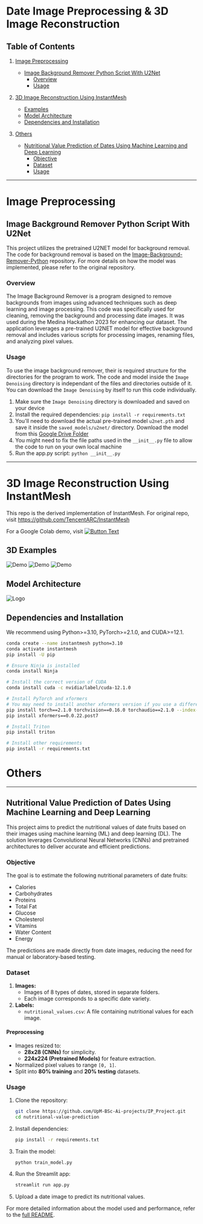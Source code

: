 # Date Image Preprocessing & 3D Image Reconstruction

## **Table of Contents**
1. [Image Preprocessing](#image-preprocessing)
    - [Image Background Remover Python Script With U2Net](#image-background-remover-python-script-with-u2net)
        - [Overview](#overview)
        - [Usage](#usage)

2. [3D Image Reconstruction Using InstantMesh](#3d-image-reconstruction-using-instantmesh)
    - [Examples](#3d-examples)
    - [Model Architecture](#model-architecture)
    - [Dependencies and Installation](#dependencies-and-installation)

3. [Others](#others)
    - [Nutritional Value Prediction of Dates Using Machine Learning and Deep Learning](#nutritional-value-prediction-of-dates-using-machine-learning-and-deep-learning)
        - [Objective](#objective)
        - [Dataset](#dataset)
        - [Usage](#usage)


---

# Image Preprocessing

## Image Background Remover Python Script With U2Net

This project utilizes the pretrained U2NET model for background removal. The code for background removal is based on the [Image-Background-Remover-Python](https://github.com/hassancs91/Image-Background-Remover-Python) repository. For more details on how the model was implemented, please refer to the original repository.

### Overview

The Image Background Remover is a program designed to remove backgrounds from images using advanced techniques such as deep learning and image processing. This code was specifically used for cleaning, removing the background and processing date images. It was used during the Medina Hackathon 2023 for enhancing our dataset. The application leverages a pre-trained U2NET model for effective background removal and includes various scripts for processing images, renaming files, and analyzing pixel values.

### Usage

To use the image background remover, their is required structure for the directories for the program to work. The code and model inside the `Image Denoising` directory is independant of the files and directories outside of it. You can download the `Image Denoising` by itself to run this code individually.

1. Make sure the `Image Denoising` directory is downloaded and saved on your device
2. Install the required dependencies: `pip install -r requirements.txt`
3. You'll need to download the actual pre-trained model `u2net.pth` and save it inside the `saved_models/u2net/` directory. Download the model from this [Google Drive Folder](https://drive.google.com/file/d/1ao1ovG1Qtx4b7EoskHXmi2E9rp5CHLcZ/view)
4. You might need to fix the file paths used in the `__init__.py` file to allow the code to run on your own local machine
5. Run the app.py script: `python __init__.py`


---

# 3D Image Reconstruction Using InstantMesh

This repo is the derived implementation of InstantMesh. For original repo, visit https://github.com/TencentARC/InstantMesh

For a Google Colab demo, visit [![Button Text](https://img.shields.io/badge/Button-Click%20Here-blue)](https://colab.research.google.com/drive/1spbyRA6ZNWDsZU1ZHt_-w_a4aeqZF9KU?usp=sharing)

## 3D Examples

![Demo](https://github.com/UpM-BSc-Ai-projects/IP_Project/blob/main/CloneInstantMesh/BD_3D_example.gif)
![Demo](https://github.com/UpM-BSc-Ai-projects/IP_Project/blob/main/CloneInstantMesh/JD_3D_example.gif)
![Demo](https://github.com/UpM-BSc-Ai-projects/IP_Project/blob/main/CloneInstantMesh/KD_3D_example.gif)

## Model Architecture

![Logo](https://github.com/UpM-BSc-Ai-projects/IP_Project/blob/main/CloneInstantMesh/model_architecture.png)

## Dependencies and Installation

We recommend using Python>=3.10, PyTorch>=2.1.0, and CUDA>=12.1.

```bash
conda create --name instantmesh python=3.10
conda activate instantmesh
pip install -U pip

# Ensure Ninja is installed
conda install Ninja

# Install the correct version of CUDA
conda install cuda -c nvidia/label/cuda-12.1.0

# Install PyTorch and xformers
# You may need to install another xformers version if you use a different PyTorch version
pip install torch==2.1.0 torchvision==0.16.0 torchaudio==2.1.0 --index-url https://download.pytorch.org/whl/cu121
pip install xformers==0.0.22.post7

# Install Triton 
pip install triton

# Install other requirements
pip install -r requirements.txt
```

# Others

---

## Nutritional Value Prediction of Dates Using Machine Learning and Deep Learning

This project aims to predict the nutritional values of date fruits based on their images using machine learning (ML) and deep learning (DL). The solution leverages Convolutional Neural Networks (CNNs) and pretrained architectures to deliver accurate and efficient predictions.

### Objective

The goal is to estimate the following nutritional parameters of date fruits:

- Calories
- Carbohydrates
- Proteins
- Total Fat
- Glucose
- Cholesterol
- Vitamins
- Water Content
- Energy

The predictions are made directly from date images, reducing the need for manual or laboratory-based testing.

### Dataset

1. **Images:**
   - Images of 8 types of dates, stored in separate folders.
   - Each image corresponds to a specific date variety.
2. **Labels:**
   - `nutritional_values.csv`: A file containing nutritional values for each image.

#### Preprocessing

- Images resized to:
  - **28x28 (CNNs)** for simplicity.
  - **224x224 (Pretrained Models)** for feature extraction.
- Normalized pixel values to range `[0, 1]`.
- Split into **80% training** and **20% testing** datasets.

### Usage

1. Clone the repository:

   ```bash
   git clone https://github.com/UpM-BSc-Ai-projects/IP_Project.git
   cd nutritional-value-prediction
   ```

2. Install dependencies:

   ```bash
   pip install -r requirements.txt
   ```

3. Train the model:

   ```bash
   python train_model.py
   ```

4. Run the Streamlit app:

   ```bash
   streamlit run app.py
   ```

5. Upload a date image to predict its nutritional values.

For more detailed information about the model used and performance, refer to the [full README](https://github.com/UpM-BSc-Ai-projects/IP_Project/tree/main/Nutritional%20Values%20predictor#readme).


